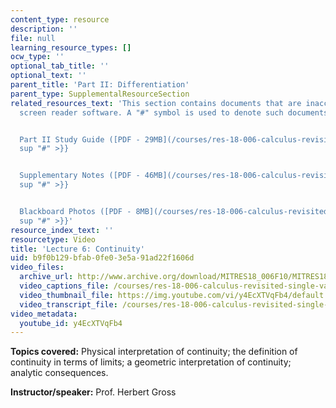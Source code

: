 ```yaml
---
content_type: resource
description: ''
file: null
learning_resource_types: []
ocw_type: ''
optional_tab_title: ''
optional_text: ''
parent_title: 'Part II: Differentiation'
parent_type: SupplementalResourceSection
related_resources_text: 'This section contains documents that are inaccessible to
  screen reader software. A "#" symbol is used to denote such documents.


  Part II Study Guide ([PDF - 29MB](/courses/res-18-006-calculus-revisited-single-variable-calculus-fall-2010/resources/mitres_18_006_study_2-1)){{<
  sup "#" >}}


  Supplementary Notes ([PDF - 46MB](/courses/res-18-006-calculus-revisited-single-variable-calculus-fall-2010/resources/mitres_18_006_supp_notes-1)){{<
  sup "#" >}}


  Blackboard Photos ([PDF - 8MB](/courses/res-18-006-calculus-revisited-single-variable-calculus-fall-2010/resources/mitres_18_006_blackboard-1)){{<
  sup "#" >}}'
resource_index_text: ''
resourcetype: Video
title: 'Lecture 6: Continuity'
uid: b9f0b129-bfab-0fe0-3e5a-91ad22f1606d
video_files:
  archive_url: http://www.archive.org/download/MITRES18_006F10/MITRES18_006F10_26_0206_300k.mp4
  video_captions_file: /courses/res-18-006-calculus-revisited-single-variable-calculus-fall-2010/1b975a9c16bb5f0db759a5a88ced3be7_y4EcXTVqFb4.vtt
  video_thumbnail_file: https://img.youtube.com/vi/y4EcXTVqFb4/default.jpg
  video_transcript_file: /courses/res-18-006-calculus-revisited-single-variable-calculus-fall-2010/07112187778597ab92d7d5183813053e_y4EcXTVqFb4.pdf
video_metadata:
  youtube_id: y4EcXTVqFb4
---
```


**Topics covered:** Physical interpretation of continuity; the definition of continuity in terms of limits; a geometric interpretation of continuity; analytic consequences.

**Instructor/speaker:** Prof. Herbert Gross